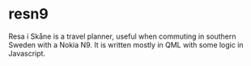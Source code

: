resn9
=====

Resa i Skåne is a travel planner, useful when commuting in southern Sweden with a Nokia N9.
It is written mostly in QML with some logic in Javascript.
